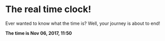# The real time clock!

Ever wanted to know what the time is? Well, your journey is about to end!

**The time is Nov 06, 2017, 11:50**